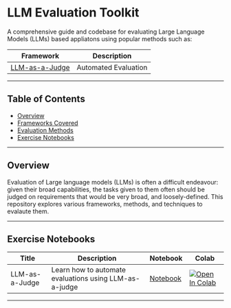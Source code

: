 # LLM Evaluation Toolkit

A comprehensive guide and codebase for evaluating Large Language Models (LLMs) based appliatons using popular methods such as:

| Framework | Description |
|----------|--------------|
| [LLM-as-a-Judge](https://arxiv.org/abs/2411.15594) | Automated Evaluation |

---

## Table of Contents

- [Overview](#overview)
- [Frameworks Covered](#frameworks-covered)
- [Evaluation Methods](#evaluation-methods)
- [Exercise Notebooks](#exercise-notebooks)

---

## Overview

Evaluation of Large language models (LLMs) is often a difficult endeavour: given their broad capabilities, the tasks given to them often should be judged on requirements that would be very broad, and loosely-defined. This repository explores various frameworks, methods, and techniques to evalaute them.

---


## Exercise Notebooks

| Title	| Description	| Notebook	| Colab
|----------|-------------|--------------|--------------|
| LLM-as-a-Judge | Learn how to automate evaluations using LLM-as-a-judge | [Notebook](https://github.com/akashmathur-2212/Deep-Learning-with-PyTorch-HuggingFace/blob/main/llm-evaluation/automated_evaluation_using_llm_as_judge.ipynb) | [![Open In Colab](https://colab.research.google.com/assets/colab-badge.svg)](https://colab.research.google.com/drive/1ZR7tunTgqVenzEx_Jc2WXfg6o2XCVqt2?usp=sharing) |


---
